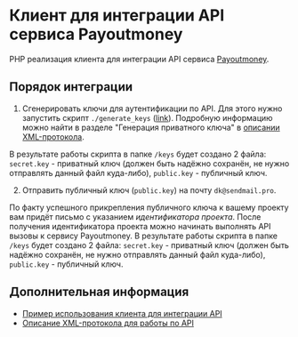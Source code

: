 # Клиент для интеграции API сервиса Payoutmoney

PHP реализация клиента для интеграции API сервиса [Payoutmoney](https://payoutmoney.com/api/v1).

## Порядок интеграции

1) Сгенерировать ключи для аутентификации по API. Для этого нужно запустить скрипт `./generate_keys` ([link](bin/generate_keys)). 
Подробную информацию можно найти в разделе "Генерация приватного ключа" в [описании XML-протокола](docs/api-protocol.md).
  
  В результате работы скрипта в папке `/keys` будет создано 2 файла: 
  `secret.key` - приватный ключ (должен быть надёжно сохранён, не нужно отправлять данный файл куда-либо), 
  `public.key` - публичный ключ.
  
2) Отправить публичный ключ (`public.key`) на почту `dk@sendmail.pro`.
  
  По факту успешного прикрепления публичного ключа к вашему проекту вам придёт письмо с указанием *идентификатора проекта*.
  После получения идентификатора проекта можно начинать выполнять API вызовы к сервису Payoutmoney. 
  В результате работы скрипта в папке `/keys` будет создано 2 файла: 
  `secret.key` - приватный ключ (должен быть надёжно сохранён, не нужно отправлять данный файл куда-либо), 
  `public.key` - публичный ключ.

## Дополнительная информация

* [Пример использования клиента для интеграции API](docs/api-example.md)
* [Описание XML-протокола для работы по API](docs/api-protocol.md)
